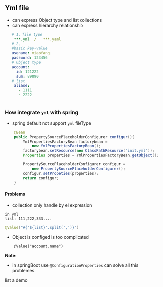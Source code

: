 ## Yml file

+ can express Object type and list collections
+ can express hierarchy relationship

```yml
   # 1、file type
    ***.yml  /   ***.yaml
   # 2、
   #basic key-value
   usename: xiaofang
   password: 123456
   # Object type
   account:
     id: 121222
     sum: 89890
   # list
    aliase:
      - 1111
      - 2222
    

```
### How integrate `yml` with spring
+ spring  default not support `yml` fileType 

```java
    @Bean
    public PropertySourcePlaceholderConfigurer configur(){
        YmlPropertiesFactoryBean factorybean = 
            new YmlPropertiesFactoryBean();
        factorybean.setResource(new ClassPathResource("init.yml"));
        Properties properties = YmlPropertiesFactoryBean.getObject();

        PropertySourcePlaceholderConfigurer configur = 
            new PropertySourcePlaceholderConfigurer();
        configur.setPropeties(properties);
        return configur;
    }

```
#### Problems

+ collection only handle by el expression
```
in yml
list: 111,222,333....
```

```java
@Value("#{'${list}'.split(',')}")

```
+ Object is configed is too complicated
```
    @Value("account.name")

```
**Note:** 

+ in springBoot use `@ConfigurationProperties` can solve all this problemes.

list a demo
